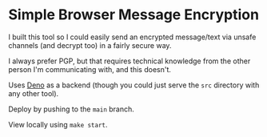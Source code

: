 # Simple Browser Message Encryption

I built this tool so I could easily send an encrypted message/text via unsafe channels (and decrypt too) in a fairly secure way.

I always prefer PGP, but that requires technical knowledge from the other person I'm communicating with, and this doesn't.

Uses [Deno](https://deno.land) as a backend (though you could just serve the `src` directory with any other tool).

Deploy by pushing to the `main` branch.

View locally using `make start`.
